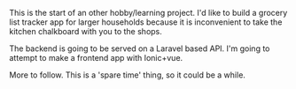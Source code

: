 This is the start of an other hobby/learning project. I'd like to build a grocery list tracker app for larger households because it is inconvenient to take the kitchen chalkboard with you to the shops. 

The backend is going to be served on a Laravel based API. I'm going to attempt to make a frontend app with Ionic+vue.

More to follow. This is a 'spare time' thing, so it could be a while. 
